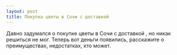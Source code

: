 ```yaml
---
layout: post 
title: Покупка цветы в Cочи с доставкой 
--- 
```

Давно задумался о покупке цветы в Cочи с доставкой , но никак решиться не мог. Теперь вот деньги появились, расскажите о преимуществах, недостатках, кто может.